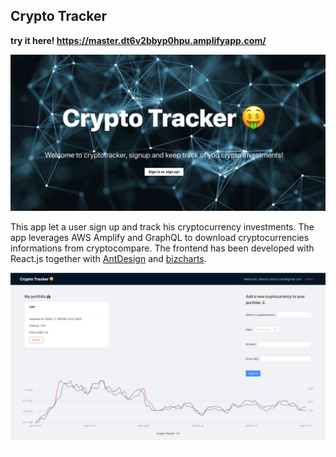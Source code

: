 ## Crypto Tracker

**try it here! https://master.dt6v2bbyp0hpu.amplifyapp.com/**

![home](home.png)

This app let a user sign up and track his cryptocurrency investments. The app leverages AWS Amplify and GraphQL to download cryptocurrencies informations from cryptocompare.
The frontend has been developed with React.js together with [AntDesign](https://ant.design/) and [bizcharts](https://bizcharts.net/).

![dashboard](dashboard.png)

